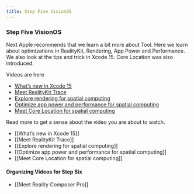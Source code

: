 ```yaml
---
title: Step Five VisionOS
---
```


### Step Five VisionOS

Next Apple recommends that we learn a bit more about Tool. Here we learn about optimizations in RealityKit, Rendering, App Power and Performance. We also look at the tips and trick in Xcode 15. Core Location was also introduced.

Videos are here
- [What’s new in Xcode 15](https://developer.apple.com/videos/play/wwdc2023/10165/)
- [Meet RealityKit Trace](https://developer.apple.com/videos/play/wwdc2023/10099/)
- [Explore rendering for spatial computing](https://developer.apple.com/videos/play/wwdc2023/10095/)
- [Optimize app power and performance for spatial computing](https://developer.apple.com/videos/play/wwdc2023/10100/)
- [Meet Core Location for spatial computing](https://developer.apple.com/videos/play/wwdc2023/10146/)

Read more to get a sense about the video you are about to watch. 
- [[What’s new in Xcode 15]]
- [[Meet RealityKit Trace]]
- [[Explore rendering for spatial computing]]
- [[Optimize app power and performance for spatial computing]]
- [[Meet Core Location for spatial computing]]


#### Organizing Videos for Step Six
- [[Meet Reality Composer Pro]]
